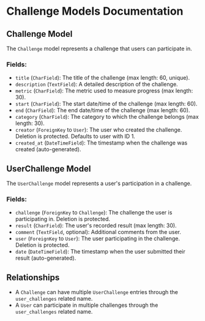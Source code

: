 # Challenge Models Documentation

## Challenge Model

The `Challenge` model represents a challenge that users can participate in.

### Fields:

- `title` (`CharField`): The title of the challenge (max length: 60, unique).
- `description` (`TextField`): A detailed description of the challenge.
- `metric` (`CharField`): The metric used to measure progress (max length: 30).
- `start` (`CharField`): The start date/time of the challenge (max length: 60).
- `end` (`CharField`): The end date/time of the challenge (max length: 60).
- `category` (`CharField`): The category to which the challenge belongs (max length: 30).
- `creator` (`ForeignKey` to `User`): The user who created the challenge. Deletion is protected. Defaults to user with ID 1.
- `created_at` (`DateTimeField`): The timestamp when the challenge was created (auto-generated).


## UserChallenge Model
The `UserChallenge` model represents a user's participation in a challenge.

### Fields:
- `challenge` (`ForeignKey` to `Challenge`): The challenge the user is participating in. Deletion is protected.
- `result` (`CharField`): The user's recorded result (max length: 30).
- `comment` (`TextField`, optional): Additional comments from the user.
- `user` (`ForeignKey` to `User`): The user participating in the challenge. Deletion is protected.
- `date` (`DateTimeField`): The timestamp when the user submitted their result (auto-generated).


## Relationships
- A `Challenge` can have multiple `UserChallenge` entries through the `user_challenges` related name.
- A `User` can participate in multiple challenges through the `user_challenges` related name.
